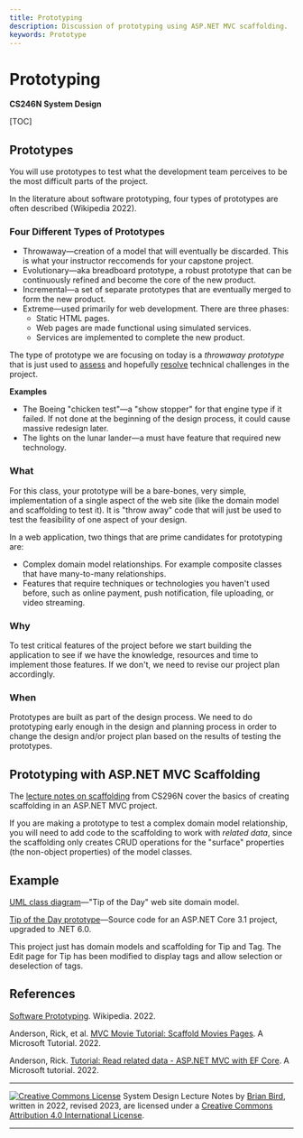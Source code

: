 ```yaml
---
title: Prototyping
description: Discussion of prototyping using ASP.NET MVC scaffolding.
keywords: Prototype
---
```

# Prototyping

**CS246N System Design**

[TOC]

## Prototypes

You will use prototypes to test what the development team perceives to be the most difficult parts of the project.  

In the literature about software prototyping, four types of prototypes are often described (Wikipedia 2022).

### Four Different Types of Prototypes

- Throwaway&mdash;creation of a model that will eventually be discarded.
  This is what your instructor reccomends for your capstone project.
- Evolutionary&mdash;aka breadboard prototype, a robust prototype that can be continuously refined and become the core of the new product.
- Incremental&mdash;a set of separate prototypes that are eventually merged to form the new product.
- Extreme&mdash;used primarily for web development. There are three phases:
  - Static HTML pages.
  - Web pages are made functional using simulated services.
  - Services are implemented to complete the new product.

The type of prototype we are focusing on today is a *throwaway prototype* that is just used to <u>assess</u> and hopefully <u>resolve</u> technical challenges in the project.

**Examples**

- The Boeing "chicken test"&mdash;a "show stopper" for that engine type if it failed. If not done at the beginning of the design process, it could cause massive redesign later.
- The lights on the lunar lander&mdash;a must have feature that required new technology.

### What

For this class, your prototype will be a bare-bones, very simple, implementation of a single aspect of the web site (like the domain model and scaffolding to test it). It is "throw away" code that will just be used to test the feasibility of one aspect of your design.

In a web application, two things that are prime candidates for prototyping are:

- Complex domain model relationships. For example composite classes that have many-to-many relationships.
- Features that require techniques or technologies you haven't used before, such as online payment, push notification, file uploading, or video streaming.

### Why

To test critical features of the project before we start building the application to see if we have the knowledge, resources and time to implement those features. If we don't, we need to revise our project plan accordingly.

### When

Prototypes are built as part of the design process. We need to do prototyping early enough in the design and planning process in order to change the design and/or project plan based on the results of testing the prototypes.



## Prototyping with ASP.NET MVC Scaffolding

The [lecture notes on scaffolding](http://lcc-cit.github.io/CS296N-CourseMaterials/LectureNotes/CS296N-LN-WK05-D2.1-Scaffolding.html) from CS296N cover the basics of creating scaffolding in an ASP.NET MVC project.

If you are making a prototype to test a complex domain model relationship, you will need to add code to the scaffolding to work with *related data*, since the scaffolding only creates CRUD operations for the "surface" properties (the non-object properties) of the model classes.



## Example

[UML class diagram](https://github.com/ProfBird/TipOfTheDay-AspNetCore3/blob/PrototypeDemo/Docs/TipOfTheDayDomainModel2022.pdf)&mdash;"Tip of the Day" web site domain model.

[Tip of the Day prototype](https://github.com/ProfBird/TipOfTheDay-AspNetCore3/tree/PrototypeDemo)&mdash;Source code for an ASP.NET Core 3.1 project, upgraded to .NET 6.0.

This project just has domain models and scaffolding for Tip and Tag. The Edit page for Tip has been modified to display tags and allow selection or deselection of tags.



## References

[Software Prototyping](https://en.wikipedia.org/wiki/Software_prototyping#:~:text=Software%20prototyping%20is%20the%20activity%20of%20creating%20prototypes,other%20fields%2C%20such%20as%20mechanical%20engineering%20or%20manufacturing.). Wikipedia. 2022.

Anderson, Rick, et al. [MVC Movie Tutorial: Scaffold Movies Pages](https://docs.microsoft.com/en-us/aspnet/core/tutorials/first-mvc-app/adding-model?view=aspnetcore-3.1&tabs=visual-studio#scaffold-movie-pages-2). A Microsoft Tutorial. 2022. 

Anderson, Rick. [Tutorial: Read related data - ASP.NET MVC with EF Core](https://docs.microsoft.com/en-us/aspnet/core/data/ef-mvc/read-related-data?view=aspnetcore-3.1). A Microsoft tutorial. 2022.

------

 [![Creative Commons License](https://i.creativecommons.org/l/by/4.0/88x31.png)](http://creativecommons.org/licenses/by/4.0/) System Design  Lecture Notes by [Brian Bird](https://profbird.online), written in <time>2022</time>, revised <time>2023</time>, are licensed under a [Creative Commons Attribution 4.0 International License](http://creativecommons.org/licenses/by/4.0/). 

------